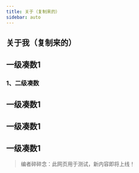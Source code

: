 ```yaml
---
title: 关于（复制来的）
sidebar: auto
---
```

<!--YAML要注意空格！！  -->
## 关于我（复制来的）
## 一级凑数1
### 1、二级凑数
## 一级凑数1
## 一级凑数1
## 一级凑数1


>编者碎碎念：此网页用于测试，新内容即将上线！